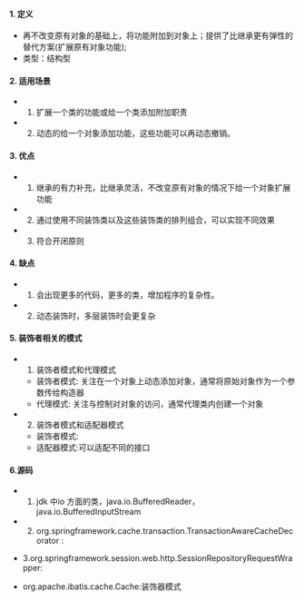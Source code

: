 #### 1. 定义
- 再不改变原有对象的基础上，将功能附加到对象上；提供了比继承更有弹性的替代方案(扩展原有对象功能);
- 类型：结构型
#### 2. 适用场景
- 1. 扩展一个类的功能或给一个类添加附加职责
- 2. 动态的给一个对象添加功能，这些功能可以再动态撤销。
#### 3. 优点
- 1. 继承的有力补充，比继承灵活，不改变原有对象的情况下给一个对象扩展功能
- 2. 通过使用不同装饰类以及这些装饰类的排列组合，可以实现不同效果
- 3. 符合开闭原则

#### 4. 缺点
- 1. 会出现更多的代码，更多的类，增加程序的复杂性。
- 2. 动态装饰时，多层装饰时会更复杂
#### 5. 装饰者相关的模式
- 1. 装饰者模式和代理模式
    - 装饰者模式: 关注在一个对象上动态添加对象，通常将原始对象作为一个参数传给构造器
    - 代理模式:  关注与控制对对象的访问，通常代理类内创建一个对象
- 2. 装饰者模式和适配器模式
    - 装饰者模式: 
    - 适配器模式:可以适配不同的接口
#### 6.源码
- 1. jdk 中io 方面的类，java.io.BufferedReader，java.io.BufferedInputStream


- 2. org.springframework.cache.transaction.TransactionAwareCacheDecorator : 


- 3.org.springframework.session.web.http.SessionRepositoryRequestWrapper:



- org.apache.ibatis.cache.Cache:装饰器模式




















